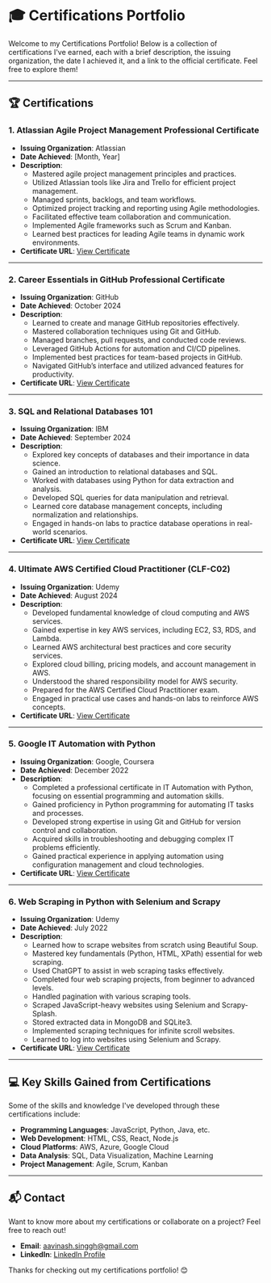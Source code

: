 # 🎓 Certifications Portfolio

Welcome to my Certifications Portfolio! Below is a collection of certifications I've earned, each with a brief description, the issuing organization, the date I achieved it, and a link to the official certificate. Feel free to explore them!

---

## 🏆 Certifications

### 1. **Atlassian Agile Project Management Professional Certificate**
   - **Issuing Organization**: Atlassian
   - **Date Achieved**: [Month, Year]
   - **Description**: 
     - Mastered agile project management principles and practices.
     - Utilized Atlassian tools like Jira and Trello for efficient project management.
     - Managed sprints, backlogs, and team workflows.
     - Optimized project tracking and reporting using Agile methodologies.
     - Facilitated effective team collaboration and communication.
     - Implemented Agile frameworks such as Scrum and Kanban.
     - Learned best practices for leading Agile teams in dynamic work environments.
   - **Certificate URL**: [View Certificate](https://www.linkedin.com/learning/certificates/f4414f2df6fd477c6a429390dcffc1335094c7cd45e2f084b7470a5ff2004a10)

---

### 2. **Career Essentials in GitHub Professional Certificate**
   - **Issuing Organization**: GitHub
   - **Date Achieved**: October 2024
   - **Description**: 
     - Learned to create and manage GitHub repositories effectively.
     - Mastered collaboration techniques using Git and GitHub.
     - Managed branches, pull requests, and conducted code reviews.
     - Leveraged GitHub Actions for automation and CI/CD pipelines.
     - Implemented best practices for team-based projects in GitHub.
     - Navigated GitHub’s interface and utilized advanced features for productivity.
   - **Certificate URL**: [View Certificate](https://www.linkedin.com/learning/certificates/357a64360c3dfcdb21269de69f3c7cdc68a230141d282ea4a1312574646cb4d8?lipi=urn%3Ali%3Apage%3Ad_flagship3_profile_view_base_certifications_details%3BELlrrpspQyibk%2FaFKiLbCw%3D%3D)

---

### 3. **SQL and Relational Databases 101**
   - **Issuing Organization**: IBM
   - **Date Achieved**: September 2024
   - **Description**: 
     - Explored key concepts of databases and their importance in data science.
     - Gained an introduction to relational databases and SQL.
     - Worked with databases using Python for data extraction and analysis.
     - Developed SQL queries for data manipulation and retrieval.
     - Learned core database management concepts, including normalization and relationships.
     - Engaged in hands-on labs to practice database operations in real-world scenarios.
   - **Certificate URL**: [View Certificate](https://courses.ibmdeveloper.skillsnetwork.site/certificates/39fdc022c8b247778892df7adc66dea0)

---

### 4. **Ultimate AWS Certified Cloud Practitioner (CLF-C02)**
   - **Issuing Organization**: Udemy
   - **Date Achieved**: August 2024
   - **Description**: 
     - Developed fundamental knowledge of cloud computing and AWS services.
     - Gained expertise in key AWS services, including EC2, S3, RDS, and Lambda.
     - Learned AWS architectural best practices and core security services.
     - Explored cloud billing, pricing models, and account management in AWS.
     - Understood the shared responsibility model for AWS security.
     - Prepared for the AWS Certified Cloud Practitioner exam.
     - Engaged in practical use cases and hands-on labs to reinforce AWS concepts.
   - **Certificate URL**: [View Certificate](https://www.udemy.com/certificate/UC-ea513650-6f91-40ee-8868-89cd1ff337e7/)

---

### 5. **Google IT Automation with Python**
   - **Issuing Organization**: Google, Coursera
   - **Date Achieved**: December 2022
   - **Description**: 
     - Completed a professional certificate in IT Automation with Python, focusing on essential programming and automation skills.
     - Gained proficiency in Python programming for automating IT tasks and processes.
     - Developed strong expertise in using Git and GitHub for version control and collaboration.
     - Acquired skills in troubleshooting and debugging complex IT problems efficiently.
     - Gained practical experience in applying automation using configuration management and cloud technologies.
   - **Certificate URL**: [View Certificate](https://www.coursera.org/account/accomplishments/professional-cert/LEB9M6L2LV7Y)

---

### 6. **Web Scraping in Python with Selenium and Scrapy**
   - **Issuing Organization**: Udemy
   - **Date Achieved**: July 2022
   - **Description**: 
     - Learned how to scrape websites from scratch using Beautiful Soup.
     - Mastered key fundamentals (Python, HTML, XPath) essential for web scraping.
     - Used ChatGPT to assist in web scraping tasks effectively.
     - Completed four web scraping projects, from beginner to advanced levels.
     - Handled pagination with various scraping tools.
     - Scraped JavaScript-heavy websites using Selenium and Scrapy-Splash.
     - Stored extracted data in MongoDB and SQLite3.
     - Implemented scraping techniques for infinite scroll websites.
     - Learned to log into websites using Selenium and Scrapy.
   - **Certificate URL**: [View Certificate](https://www.udemy.com/certificate/UC-829a1d19-7f3f-43fe-9864-bc57e7d7304e/)

---

## 💻 Key Skills Gained from Certifications
Some of the skills and knowledge I've developed through these certifications include:
- **Programming Languages**: JavaScript, Python, Java, etc.
- **Web Development**: HTML, CSS, React, Node.js
- **Cloud Platforms**: AWS, Azure, Google Cloud
- **Data Analysis**: SQL, Data Visualization, Machine Learning
- **Project Management**: Agile, Scrum, Kanban

---

## 📬 Contact
Want to know more about my certifications or collaborate on a project? Feel free to reach out!

- **Email**: aavinash.singgh@gmail.com
- **LinkedIn**: [LinkedIn Profile](https://www.linkedin.com/in/avinashsinghh/)

Thanks for checking out my certifications portfolio! 😊
